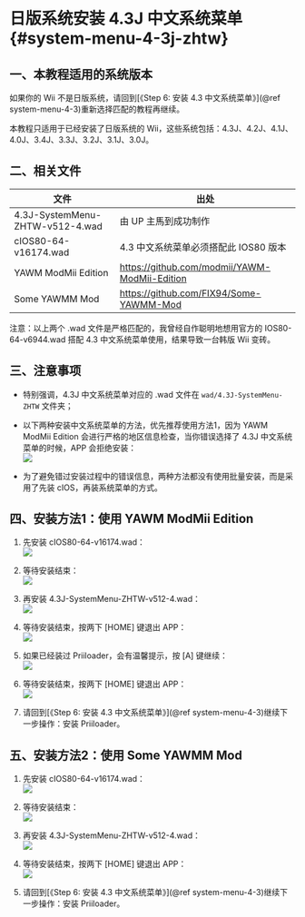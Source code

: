 # 日版系统安装 4.3J 中文系统菜单  {#system-menu-4-3j-zhtw}


## 一、本教程适用的系统版本

如果你的 Wii 不是日版系统，请回到[《Step 6: 安装 4.3 中文系统菜单》](@ref system-menu-4-3)重新选择匹配的教程再继续。

本教程只适用于已经安装了日版系统的 Wii，这些系统包括：4.3J、4.2J、4.1J、4.0J、3.4J、3.3J、3.2J、3.1J、3.0J。


## 二、相关文件

| 文件 | 出处 |
| --- | --- |
| 4.3J-SystemMenu-ZHTW-v512-4.wad | 由 UP 主馬到成功制作 |
| cIOS80-64-v16174.wad | 4.3 中文系统菜单必须搭配此 IOS80 版本 |
| YAWM ModMii Edition | <https://github.com/modmii/YAWM-ModMii-Edition> |
| Some YAWMM Mod | <https://github.com/FIX94/Some-YAWMM-Mod> |

注意：以上两个 .wad 文件是严格匹配的，我曾经自作聪明地想用官方的 IOS80-64-v6944.wad 搭配 4.3 中文系统菜单使用，结果导致一台韩版 Wii 变砖。


## 三、注意事项

- 特别强调，4.3J 中文系统菜单对应的 .wad 文件在 `wad/4.3J-SystemMenu-ZHTW` 文件夹；

- 以下两种安装中文系统菜单的方法，优先推荐使用方法1，因为 YAWM ModMii Edition 会进行严格的地区信息检查，当你错误选择了 4.3J 中文系统菜单的时候，APP 会拒绝安装：<br/>
  ![](./yawmME-install-4.3u-error.png)

- 为了避免错过安装过程中的错误信息，两种方法都没有使用批量安装，而是采用了先装 cIOS，再装系统菜单的方式。


## 四、安装方法1：使用 YAWM ModMii Edition

1. 先安装 cIOS80-64-v16174.wad：<br/>
  ![](./yawmME-select-cios80-for-4.3j.png)

2. 等待安装结束：<br/>
  ![](./yawmME-install-cios80-for-4.3j-ok.png)

3. 再安装 4.3J-SystemMenu-ZHTW-v512-4.wad：<br/>
  ![](./yawmME-select-4.3j.png)

4. 等待安装结束，按两下 [HOME] 键退出 APP：<br/>
  ![](./yawmME-install-4.3j-ok.png)

5. 如果已经装过 Priiloader，会有温馨提示，按 [A] 键继续：<br/>
  ![](./yawmME-install-4.3j-priiloader.png)

6. 等待安装结束，按两下 [HOME] 键退出 APP：<br/>
  ![](./yawmME-install-4.3j-priiloader-ok.png)

7. 请回到[《Step 6: 安装 4.3 中文系统菜单》](@ref system-menu-4-3)继续下一步操作：安装 Priiloader。


## 五、安装方法2：使用 Some YAWMM Mod

1. 先安装 cIOS80-64-v16174.wad：<br/>
  ![](./yawmm-select-cios80-for-4.3j.png)

2. 等待安装结束：<br/>
  ![](./yawmm-install-cios80-for-4.3j-ok.png)

3. 再安装 4.3J-SystemMenu-ZHTW-v512-4.wad：<br/>
  ![](./yawmm-select-4.3j.png)

4. 等待安装结束，按两下 [HOME] 键退出 APP：<br/>
  ![](./yawmm-install-4.3j-ok.png)

5. 请回到[《Step 6: 安装 4.3 中文系统菜单》](@ref system-menu-4-3)继续下一步操作：安装 Priiloader。

